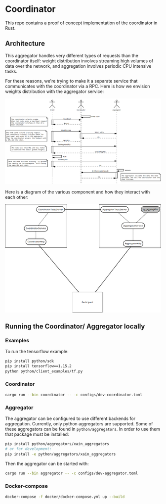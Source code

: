 # Coordinator

This repo contains a proof of concept implementation of the
coordinator in Rust.


## Architecture

This aggregator handles very different types of requests than the
coordinator itself: weight distribution involves streaming high
volumes of data over the network, and aggregation involves periodic
CPU intensive tasks.

For these reasons, we're trying to make it a separate service that
communicates with the coordinator via a RPC. Here is how we envision
weights distribution with the aggregator service:

![weights distribution sequence diagram](./_images/aggregator_service.png)

Here is a diagram of the various component and how they interact with
each other:

![architecture diagram](./_images/architecture.png)

## Running the Coordinator/ Aggregator locally

### Examples

To run the tensorflow example:

```bash
pip install python/sdk
pip install tensorflow==1.15.2
python python/client_examples/tf.py
```

### Coordinator

```bash
cargo run --bin coordinator -- -c configs/dev-coordinator.toml
```

### Aggregator

The aggregator can be configured to use different backends for
aggregation. Currently, only python aggregators are supported. Some of
these aggregators can be found in `python/aggregators`. In
order to use them that package must be installed:

```bash
pip install python/aggregators/xain_aggregators
# or for development:
pip install -e python/aggregators/xain_aggregators
```

Then the aggregator can be started with:

```bash
cargo run --bin aggregator -- -c configs/dev-aggregator.toml
```

### Docker-compose

```bash
docker-compose -f docker/docker-compose.yml up --build
```
